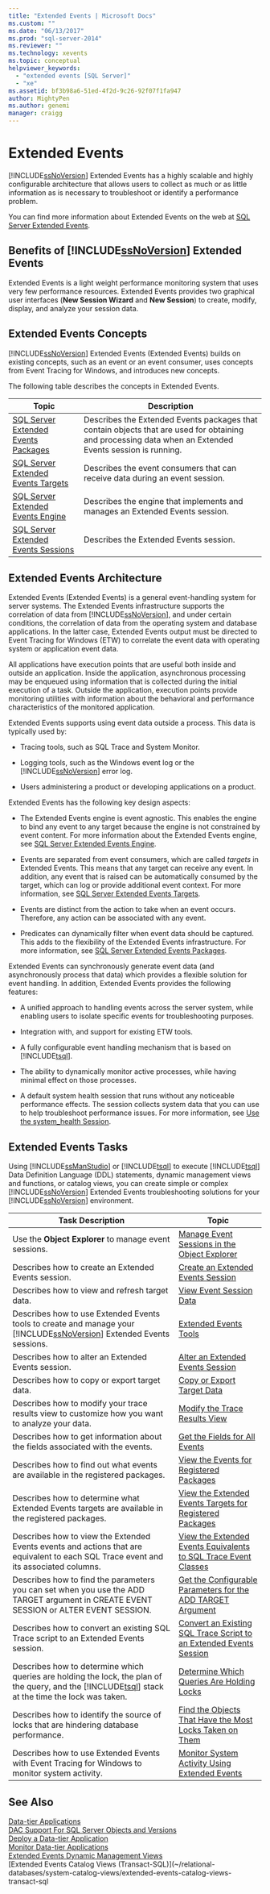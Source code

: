 ```yaml
---
title: "Extended Events | Microsoft Docs"
ms.custom: ""
ms.date: "06/13/2017"
ms.prod: "sql-server-2014"
ms.reviewer: ""
ms.technology: xevents
ms.topic: conceptual
helpviewer_keywords: 
  - "extended events [SQL Server]"
  - "xe"
ms.assetid: bf3b98a6-51ed-4f2d-9c26-92f07f1fa947
author: MightyPen
ms.author: genemi
manager: craigg
---
```

# Extended Events
  [!INCLUDE[ssNoVersion](../../includes/ssnoversion-md.md)] Extended Events has a highly scalable and highly configurable architecture that allows users to collect as much or as little information as is necessary to troubleshoot or identify a performance problem.  
  
 You can find more information about Extended Events on the web at [SQL Server Extended Events](https://blogs.msdn.com/b/extended_events/).  
  
## Benefits of [!INCLUDE[ssNoVersion](../../includes/ssnoversion-md.md)] Extended Events  
 Extended Events is a light weight performance monitoring system that uses very few performance resources. Extended Events provides two graphical user interfaces (**New Session Wizard** and **New Session**) to create, modify, display, and analyze your session data.  
  
## Extended Events Concepts  
 [!INCLUDE[ssNoVersion](../../includes/ssnoversion-md.md)] Extended Events (Extended Events) builds on existing concepts, such as an event or an event consumer, uses concepts from Event Tracing for Windows, and introduces new concepts.  
  
 The following table describes the concepts in Extended Events.  
  
|Topic|Description|  
|-----------|-----------------|  
|[SQL Server Extended Events Packages](sql-server-extended-events-packages.md)|Describes the Extended Events packages that contain objects that are used for obtaining and processing data when an Extended Events session is running.|  
|[SQL Server Extended Events Targets](../../database-engine/sql-server-extended-events-targets.md)|Describes the event consumers that can receive data during an event session.|  
|[SQL Server Extended Events Engine](sql-server-extended-events-engine.md)|Describes the engine that implements and manages an Extended Events session.|  
|[SQL Server Extended Events Sessions](sql-server-extended-events-sessions.md)|Describes the Extended Events session.|  
  
## Extended Events Architecture  
 Extended Events (Extended Events) is a general event-handling system for server systems. The Extended Events infrastructure supports the correlation of data from [!INCLUDE[ssNoVersion](../../includes/ssnoversion-md.md)], and under certain conditions, the correlation of data from the operating system and database applications. In the latter case, Extended Events output must be directed to Event Tracing for Windows (ETW) to correlate the event data with operating system or application event data.  
  
 All applications have execution points that are useful both inside and outside an application. Inside the application, asynchronous processing may be enqueued using information that is collected during the initial execution of a task. Outside the application, execution points provide monitoring utilities with information about the behavioral and performance characteristics of the monitored application.  
  
 Extended Events supports using event data outside a process. This data is typically used by:  
  
-   Tracing tools, such as SQL Trace and System Monitor.  
  
-   Logging tools, such as the Windows event log or the [!INCLUDE[ssNoVersion](../../includes/ssnoversion-md.md)] error log.  
  
-   Users administering a product or developing applications on a product.  
  
 Extended Events has the following key design aspects:  
  
-   The Extended Events engine is event agnostic. This enables the engine to bind any event to any target because the engine is not constrained by event content. For more information about the Extended Events engine, see [SQL Server Extended Events Engine](sql-server-extended-events-engine.md).  
  
-   Events are separated from event consumers, which are called *targets* in Extended Events. This means that any target can receive any event. In addition, any event that is raised can be automatically consumed by the target, which can log or provide additional event context. For more information, see [SQL Server Extended Events Targets](../../database-engine/sql-server-extended-events-targets.md).  
  
-   Events are distinct from the action to take when an event occurs. Therefore, any action can be associated with any event.  
  
-   Predicates can dynamically filter when event data should be captured. This adds to the flexibility of the Extended Events infrastructure. For more information, see [SQL Server Extended Events Packages](sql-server-extended-events-packages.md).  
  
 Extended Events can synchronously generate event data (and asynchronously process that data) which provides a flexible solution for event handling. In addition, Extended Events provides the following features:  
  
-   A unified approach to handling events across the server system, while enabling users to isolate specific events for troubleshooting purposes.  
  
-   Integration with, and support for existing ETW tools.  
  
-   A fully configurable event handling mechanism that is based on [!INCLUDE[tsql](../../includes/tsql-md.md)].  
  
-   The ability to dynamically monitor active processes, while having minimal effect on those processes.  
  
-   A default system health session that runs without any noticeable performance effects. The session collects system data that you can use to help troubleshoot performance issues. For more information, see [Use the system_health Session](use-the-ssms-xe-profiler.md).  
  
## Extended Events Tasks  
 Using [!INCLUDE[ssManStudio](../../includes/ssmanstudio-md.md)] or [!INCLUDE[tsql](../../includes/tsql-md.md)] to execute [!INCLUDE[tsql](../../includes/tsql-md.md)] Data Definition Language (DDL) statements, dynamic management views and functions, or catalog views, you can create simple or complex [!INCLUDE[ssNoVersion](../../includes/ssnoversion-md.md)] Extended Events troubleshooting solutions for your [!INCLUDE[ssNoVersion](../../includes/ssnoversion-md.md)] environment.  
  
|Task Description|Topic|  
|----------------------|-----------|  
|Use the **Object Explorer** to manage event sessions.|[Manage Event Sessions in the Object Explorer](../../ssms/object/object-explorer.md)|  
|Describes how to create an Extended Events session.|[Create an Extended Events Session](../../database-engine/create-an-extended-events-session.md)|  
|Describes how to view and refresh target data.|[View Event Session Data](../../database-engine/view-event-session-data.md)|  
|Describes how to use Extended Events tools to create and manage your [!INCLUDE[ssNoVersion](../../includes/ssnoversion-md.md)] Extended Events sessions.|[Extended Events Tools](extended-events-tools.md)|  
|Describes how to alter an Extended Events session.|[Alter an Extended Events Session](alter-an-extended-events-session.md)|  
|Describes how to copy or export target data.|[Copy or Export Target Data](../../database-engine/copy-or-export-target-data.md)|  
|Describes how to modify your trace results view to customize how you want to analyze your data.|[Modify the Trace Results View](../../database-engine/modify-the-trace-results-view.md)|  
|Describes how to get information about the fields associated with the events.|[Get the Fields for All Events](../../database-engine/get-the-fields-for-all-events.md)|  
|Describes how to find out what events are available in the registered packages.|[View the Events for Registered Packages](../../database-engine/view-the-events-for-registered-packages.md)|  
|Describes how to determine what Extended Events targets are available in the registered packages.|[View the Extended Events Targets for Registered Packages](../../database-engine/view-the-extended-events-targets-for-registered-packages.md)|  
|Describes how to view the Extended Events events and actions that are equivalent to each SQL Trace event and its associated columns.|[View the Extended Events Equivalents to SQL Trace Event Classes](view-the-extended-events-equivalents-to-sql-trace-event-classes.md)|  
|Describes how to find the parameters you can set when you use the ADD TARGET argument in CREATE EVENT SESSION or ALTER EVENT SESSION.|[Get the Configurable Parameters for the ADD TARGET Argument](../../database-engine/get-the-configurable-parameters-for-the-add-target-argument.md)|  
|Describes how to convert an existing SQL Trace script to an Extended Events session.|[Convert an Existing SQL Trace Script to an Extended Events Session](convert-an-existing-sql-trace-script-to-an-extended-events-session.md)|  
|Describes how to determine which queries are holding the lock, the plan of the query, and the [!INCLUDE[tsql](../../includes/tsql-md.md)] stack at the time the lock was taken.|[Determine Which Queries Are Holding Locks](determine-which-queries-are-holding-locks.md)|  
|Describes how to identify the source of locks that are hindering database performance.|[Find the Objects That Have the Most Locks Taken on Them](find-the-objects-that-have-the-most-locks-taken-on-them.md)|  
|Describes how to use Extended Events with Event Tracing for Windows to monitor system activity.|[Monitor System Activity Using Extended Events](monitor-system-activity-using-extended-events.md)|  
  
## See Also  
 [Data-tier Applications](../data-tier-applications/data-tier-applications.md)   
 [DAC Support For SQL Server Objects and Versions](../data-tier-applications/dac-support-for-sql-server-objects-and-versions.md)   
 [Deploy a Data-tier Application](../data-tier-applications/deploy-a-data-tier-application.md)   
 [Monitor Data-tier Applications](../data-tier-applications/monitor-data-tier-applications.md)   
 [Extended Events Dynamic Management Views](../views/views.md)   
 [Extended Events Catalog Views &#40;Transact-SQL&#41;](~/relational-databases/system-catalog-views/extended-events-catalog-views-transact-sql  
  
  
